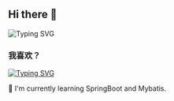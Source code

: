 ## Hi there 👋

![Typing SVG](https://jrenc.azurewebsites.net/api/signature?code=zHZRCCItO-yB8t7d2KyitELFDwADnXIotkeeIQL3juyNAzFucnyrWA%3D%3D&name=Norin%20Wind&animate=true&speed=1&color=%23000000)

### 我喜欢？

[![Typing SVG](https://readme-typing-svg.demolab.com?font=Fira+Code&pause=1000&color=AEADF7&width=435&lines=🌴+I+love+Sleep%F0%9F%92%93)](https://git.io/typing-svg)

🍃 I'm currently learning SpringBoot and Mybatis.

<!--
**Mintscandy/Mintscandy** is a ✨ _special_ ✨ repository because its `README.md` (this file) appears on your GitHub profile.

Here are some ideas to get you started:

- 🔭 I’m currently working on ...
- 🌱 I’m currently learning ...
- 👯 I’m looking to collaborate on ...
- 🤔 I’m looking for help with ...
- 💬 Ask me about ...
- 📫 How to reach me: ...
- 😄 Pronouns: ...
- ⚡ Fun fact: ...
-->

